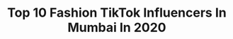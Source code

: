 ---
title: Top 10 Fashion TikTok Influencers In Mumbai In 2020
description: >-
  Find top fashion TikTok influencers in Mumbai in 2020. Most popular hashtags: #fashion #tiktok #family #cute.
platform: TikTok
profiles:
  - username: "duemoda_"
    fullname: >-
      Anushka Dubey✨
    location: "India"
    followers: 15219
    engagement: 947
    commentsToLikes: 0.022175
    id: ck8sffejlny4q0j78cpuk88es
    verified: false
    hashtags: "#bandanahairstyle, #lambalambachul, #gocoronago, #ddlj"
  - username: "jerry_rajpurohit"
    fullname: >-
      Gajendra Rajpurohit
    location: "India"
    followers: 61010
    engagement: 630
    commentsToLikes: 0.019591
    id: cka0mtnmfwr810i78y4qysm0x
    verified: false
    hashtags: "#fashionlover, #attitude, #oldsong, #panting"
  - username: "zuhaibkhan18"
    fullname: >-
      Zuhaib Khan
    location: "India"
    followers: 16859
    engagement: 460
    commentsToLikes: 0.015507
    id: ck9eiwyz2zklk0j785isn3a2c
    verified: false
    hashtags: "#badshahsong, #fullonmasti, #celebration, #badshah"
  - username: "tejasumrotkar13"
    fullname: >-
      Artist tejasumrotkar
    location: "India"
    followers: 9682
    engagement: 940
    commentsToLikes: 0.017343
    id: ckaij0wpdcxfl0i782ukxmpvf
    verified: false
    hashtags: "#yarre, #picture, #dosti, #hard"
  - username: "samiragrewal07"
    fullname: >-
      Samira Grewal
    location: "India"
    followers: 7934
    engagement: 688
    commentsToLikes: 0.023498
    id: ckaihfu085onq0i78isf8q128
    verified: false
    hashtags: "#truestory, #curl, #heart, #kisses"
  - username: "lanarose784"
    fullname: >-
      Lana Rose 🌹
    location: "India"
    followers: 52141
    engagement: 448
    commentsToLikes: 0.016366
    id: ck9c0mur6oe1n0j78nknt1xtt
    verified: false
    hashtags: "#tiktokers, #instagramers, #pretty, #cute"
  - username: "anuragbarhaiya"
    fullname: >-
      barhaiya
    location: "India"
    followers: 10537
    engagement: 3096
    commentsToLikes: 0.018870
    id: ck8tm0wkpdhv60j78rpeo3c4v
    verified: false
    hashtags: "#kollam, #ulzzangfriends, #positivevibes, #asianboys"
  - username: "niteshsharmaa"
    fullname: >-
      Nitesh Sharma
    location: "India"
    followers: 80160
    engagement: 917
    commentsToLikes: 0.006555
    id: ck81s4pj3pypp0j788hg2q8q5
    verified: false
    hashtags: "#crossfit, #deepikapadukone, #tamilmemes, #instalike"
  - username: "sabkuch007"
    fullname: >-
      imu 
    location: "India"
    followers: 4092
    engagement: 1045
    commentsToLikes: 0.011850
    id: ck8faqu134i190j78t6mb3qfs
    verified: false
    hashtags: "#kokan, #fashion, #marathi, #sport"
  - username: "saddikkhan8107"
    fullname: >-
      saddikkhan
    location: "India"
    followers: 6486
    engagement: 873
    commentsToLikes: 0.007165
    id: ck9fmdvxesz810j78uyz3aomq
    verified: false
    hashtags: "#brother, #genre, #always, #kuchkuch"
---